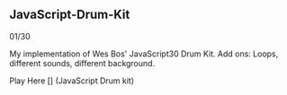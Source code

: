 ## JavaScript-Drum-Kit
01/30

My implementation of Wes Bos' JavaScript30 Drum Kit.
Add ons: Loops, different sounds, different background.

Play Here [] (JavaScript Drum kit)
